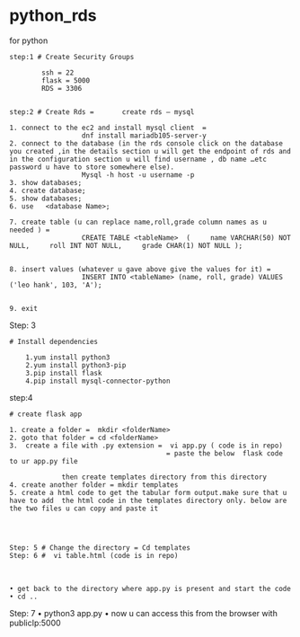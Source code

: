 # python_rds

  for python 

	step:1 # Create Security Groups
		
		  	ssh = 22
		  	flask = 5000
		  	RDS = 3306


	step:2 # Create Rds =		create rds – mysql 

    1. connect to the ec2 and install mysql client  =
                      dnf install mariadb105-server-y
    2. connect to the database (in the rds console click on the database you created ,in the details section u will get the endpoint of rds and in the configuration section u will find username , db name …etc password u have to store somewhere else). 
                      Mysql -h host -u username -p
    3. show databases;
    4. create database;
    5. show databases;
    6. use   <database Name>;
    
    7. create table (u can replace name,roll,grade column names as u needed ) =
                      CREATE TABLE <tableName>  (     name VARCHAR(50) NOT NULL,     roll INT NOT NULL,     grade CHAR(1) NOT NULL );
                      
                      
    8. insert values (whatever u gave above give the values for it) = 
                      INSERT INTO <tableName> (name, roll, grade) VALUES ('leo hank', 103, 'A');
                      
                      
    9. exit 

Step: 3
	
	# Install dependencies

		1.yum install python3
		2.yum install python3-pip
		3.pip install flask
		4.pip install mysql-connector-python


		

step:4
	
	# create flask app

    1. create a folder =  mkdir <folderName>
    2. goto that folder = cd <folderName>
    3.  create a file with .py extension =  vi app.py ( code is in repo)
                                           = paste the below  flask code to ur app.py file
                 
                 then create templates directory from this directory
    4. create another folder = mkdir templates
    5. create a html code to get the tabular form output.make sure that u have to add  the html code in the templates directory only. below are the two files u can copy and paste it 




	Step: 5 # Change the directory = Cd templates
	Step: 6 #  vi table.html (code is in repo)


   


    • get back to the directory where app.py is present and start the code
    • cd ..

Step: 7
    • python3 app.py
    • now u can access this from the browser with publicIp:5000

